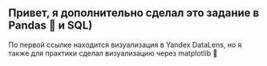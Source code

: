 ## Привет, я дополнительно сделал это задание в Pandas 🐼 и SQL)

По первой ссылке находится визуализация в Yandex DataLens, но я также для практики сделал визуализацию через matplotlib 📶
